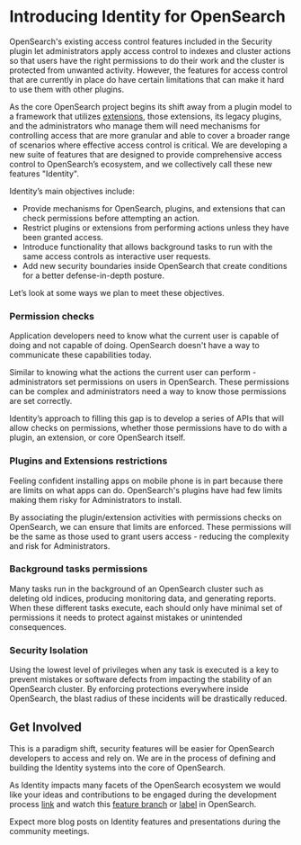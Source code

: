 # Introducing Identity for OpenSearch

OpenSearch's existing access control features included in the Security plugin let administrators apply access control to indexes and cluster actions so that users have the right permissions to do their work and the cluster is protected from unwanted activity. However, the features for access control that are currently in place do have certain limitations that can make it hard to use them with other plugins.

As the core OpenSearch project begins its shift away from a plugin model to a framework that utilizes [extensions](https://github.com/opensearch-project/OpenSearch/issues/2447), those extensions, its legacy plugins, and the administrators who manage them will need mechanisms for controlling access that are more granular and able to cover a broader range of scenarios where effective access control is critical. We are developing a new suite of features that are designed to provide comprehensive access control to OpenSearch’s ecosystem, and we collectively call these new features "Identity". 

Identity’s main objectives include:

- Provide mechanisms for OpenSearch, plugins, and extensions that can check permissions before attempting an action.
- Restrict plugins or extensions from performing actions unless they have been granted access.
- Introduce functionality that allows background tasks to run with the same access controls as interactive user requests.
- Add new security boundaries inside OpenSearch that create conditions for a better defense-in-depth posture.

Let’s look at some ways we plan to meet these objectives.

### Permission checks 

Application developers need to know what the current user is capable of doing and not capable of doing.  OpenSearch doesn't have a way to communicate these capabilities today.

Similar to knowing what the actions the current user can perform - administrators set permissions on users in OpenSearch.  These permissions can be complex and administrators need a way to know those permissions are set correctly.

Identity’s approach to filling this gap is to develop a series of APIs that will allow checks on permissions, whether those permissions have to do with a plugin, an extension, or core OpenSearch itself.

### Plugins and Extensions restrictions

Feeling confident installing apps on mobile phone is in part because there are limits on what apps can do. OpenSearch's plugins have had few limits making them risky for Administrators to install.

By associating the plugin/extension activities with permissions checks on OpenSearch, we can ensure that limits are enforced.  These permissions will be the same as those used to grant users access - reducing the complexity and risk for Administrators.

### Background tasks permissions

Many tasks run in the background of an OpenSearch cluster such as deleting old indices, producing monitoring data, and generating reports. When these different tasks execute, each should only have minimal set of permissions it needs to protect against mistakes or unintended consequences.

### Security Isolation 

Using the lowest level of privileges when any task is executed is a key to prevent mistakes or software defects from impacting the stability of an OpenSearch cluster. By enforcing protections everywhere inside OpenSearch, the blast radius of these incidents will be drastically reduced.

## Get Involved

This is a paradigm shift, security features will be easier for OpenSearch developers to access and rely on. We are in the process of defining and building the Identity systems into the core of OpenSearch. 

As Identity impacts many facets of the OpenSearch ecosystem we would like your ideas and contributions to be engaged during the development process [link](https://github.com/opensearch-project/OpenSearch/issues/4514) and watch this [feature branch](https://github.com/opensearch-project/OpenSearch/pulls?q=is%3Apr+base%3Afeature%2Fidentity) or [label](https://github.com/opensearch-project/OpenSearch/issues?q=label%3AIdentity+) in OpenSearch.

Expect more blog posts on Identity features and presentations during the community meetings.
